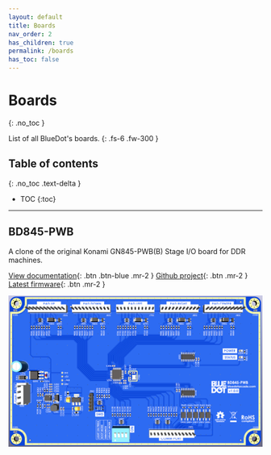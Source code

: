 ```yaml
---
layout: default
title: Boards
nav_order: 2
has_children: true
permalink: /boards
has_toc: false
---
```


# Boards
{: .no_toc }

List of all BlueDot's boards.
{: .fs-6 .fw-300 }

## Table of contents
{: .no_toc .text-delta }

- TOC
{:toc}

---

## BD845-PWB

A clone of the original Konami GN845-PWB(B) Stage I/O board for DDR machines.

[View documentation](/boards/bd845-pwb/){: .btn .btn-blue .mr-2 }
[Github project](https://github.com/bluedot-arcade/bd845-pwb-board){: .btn .mr-2 }
[Latest firmware](https://github.com/bluedot-arcade/bd845-pwb-firmware/releases){: .btn .mr-2 }


![BD845-PWB-Front](../../assets/images/bd845-pwb-front-v1.0.0.png)

